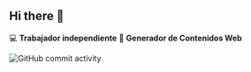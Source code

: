 ## Hi there 👋

:computer: **Trabajador independiente**
:pencil: **Generador de Contenidos Web**

![GitHub commit activity](https://img.shields.io/github/commit-activity/y/alexandersilvera/alexandersilvera)
